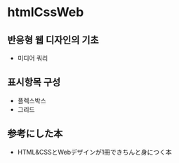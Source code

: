 htmlCssWeb
===============

## 반응형 웹 디자인의 기초
  * 미디어 쿼리

## 표시항목 구성
  * 플렉스박스
  * 그리드

## 参考にした本
  * HTML&CSSとWebデザインが1冊できちんと身につく本


